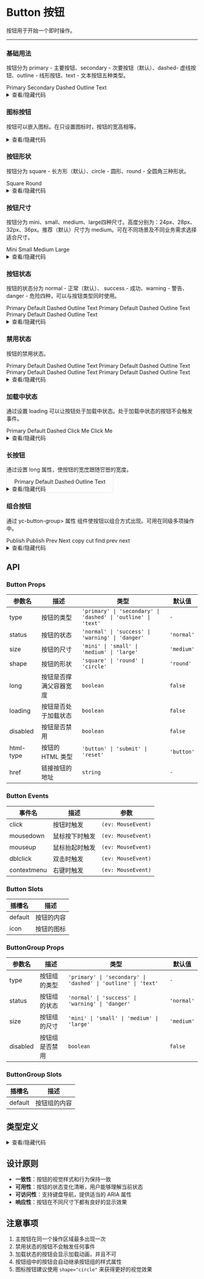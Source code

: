 # Button 按钮

按钮用于开始一个即时操作。

---

### 基础用法

按钮分为 <yc-tag>primary</yc-tag> - 主要按钮、<yc-tag>secondary</yc-tag> - 次要按钮（默认）、<yc-tag>dashed</yc-tag>- 虚线按钮、<yc-tag>outline</yc-tag> - 线形按钮、<yc-tag>text</yc-tag> - 文本按钮五种类型。

<div class="cell-demo">
  <yc-space>
    <yc-button type="primary">Primary</yc-button>
    <yc-button>Secondary</yc-button>
    <yc-button type="dashed">Dashed</yc-button>
    <yc-button type="outline">Outline</yc-button>
    <yc-button type="text">Text</yc-button>
  </yc-space>
</div>

<details>
<summary>查看/隐藏代码</summary>

```vue
<template>
  <template>
    <yc-space>
      <yc-button type="primary">Primary</yc-button>
      <yc-button>Secondary</yc-button>
      <yc-button type="dashed">Dashed</yc-button>
      <yc-button type="outline">Outline</yc-button>
      <yc-button type="text">Text</yc-button>
    </yc-space>
  </template>
</template>
```

</details>

### 图标按钮

按钮可以嵌入图标。在只设置图标时，按钮的宽高相等。

<div class="cell-demo">
  <yc-space>
    <yc-button type="primary">
      <template #icon>
        <icon-plus />
      </template>
    </yc-button>
    <yc-button type="primary">
      <template #icon>
        <icon-delete />
      </template>
      <template #default>Delete</template>
    </yc-button>
  </yc-space>
</div>

<details>
<summary>查看/隐藏代码</summary>

```vue
<template>
  <yc-space>
    <yc-button type="primary">
      <template #icon>
        <icon-plus />
      </template>
    </yc-button>
    <yc-button type="primary">
      <template #icon>
        <icon-delete />
      </template>
      <!-- Use the default slot to avoid extra spaces -->
      <template #default>Delete</template>
    </yc-button>
  </yc-space>
</template>
```

</details>

### 按钮形状

按钮分为 <yc-tag>square</yc-tag> - 长方形（默认）、<yc-tag>circle</yc-tag> - 圆形、<yc-tag>round</yc-tag> - 全圆角三种形状。

<div class="cell-demo">
  <yc-space>
    <yc-button type="primary">Square</yc-button>
    <yc-button type="primary" shape="round">Round</yc-button>
    <yc-button type="primary">
      <template #icon>
        <icon-plus />
      </template>
    </yc-button>
    <yc-button type="primary" shape="circle">
      <icon-plus />
    </yc-button>
  </yc-space>
</div>

<details>
<summary>查看/隐藏代码</summary>

```vue
<template>
  <yc-space>
    <yc-button type="primary">Square</yc-button>
    <yc-button
      type="primary"
      shape="round"
      >Round</yc-button
    >
    <yc-button type="primary">
      <template #icon>
        <icon-plus />
      </template>
    </yc-button>
    <yc-button
      type="primary"
      shape="circle">
      <icon-plus />
    </yc-button>
  </yc-space>
</template>
```

</details>

### 按钮尺寸

按钮分为 <yc-tag>mini</yc-tag>、<yc-tag>small</yc-tag>、<yc-tag>medium</yc-tag>、<yc-tag>large</yc-tag>四种尺寸。高度分别为：<yc-tag>24px</yc-tag>、<yc-tag>28px</yc-tag>、<yc-tag>32px</yc-tag>、<yc-tag>36px</yc-tag>。推荐（默认）尺寸为 <yc-tag>medium</yc-tag>。可在不同场景及不同业务需求选择适合尺寸。

<div class="cell-demo">
  <yc-space>
    <yc-button type="primary" size="mini">Mini</yc-button>
    <yc-button type="primary" size="small">Small</yc-button>
    <yc-button type="primary">Medium</yc-button>
    <yc-button type="primary" size="large">Large</yc-button>
  </yc-space>
</div>

<details>
<summary>查看/隐藏代码</summary>
```vue
<template>
  <yc-space>
    <yc-button type="primary" size="mini">Mini</yc-button>
    <yc-button type="primary" size="small">Small</yc-button>
    <yc-button type="primary">Medium</yc-button>
    <yc-button type="primary" size="large">Large</yc-button>
  </yc-space>
</template>
```
</details>

### 按钮状态

按钮的状态分为 <yc-tag>normal</yc-tag> - 正常（默认）、 <yc-tag>success</yc-tag> - 成功、<yc-tag>warning</yc-tag> - 警告、<yc-tag>danger</yc-tag> - 危险四种，可以与按钮类型同时使用。

<div class="cell-demo">
  <yc-space direction="vertical">
    <yc-space>
      <yc-button type="primary" status="success">Primary</yc-button>
      <yc-button status="success">Default</yc-button>
      <yc-button type="dashed" status="success">Dashed</yc-button>
      <yc-button type="outline" status="success">Outline</yc-button>
      <yc-button type="text" status="success">Text</yc-button>
    </yc-space>
    <yc-space>
      <yc-button type="primary" status="warning">Primary</yc-button>
      <yc-button status="warning">Default</yc-button>
      <yc-button type="dashed" status="warning">Dashed</yc-button>
      <yc-button type="outline" status="warning">Outline</yc-button>
      <yc-button type="text" status="warning">Text</yc-button>
    </yc-space>
    <yc-space>
      <yc-button type="primary" status="danger">Primary</yc-button>
      <yc-button status="danger">Default</yc-button>
      <yc-button type="dashed" status="danger">Dashed</yc-button>
      <yc-button type="outline" status="danger">Outline</yc-button>
      <yc-button type="text" status="danger">Text</yc-button>
    </yc-space>
  </yc-space>
</div>

<details>
<summary>查看/隐藏代码</summary>

```vue
<template>
  <yc-space direction="vertical">
    <yc-space>
      <yc-button
        type="primary"
        status="success"
        >Primary</yc-button
      >
      <yc-button status="success">Default</yc-button>
      <yc-button
        type="dashed"
        status="success"
        >Dashed</yc-button
      >
      <yc-button
        type="outline"
        status="success"
        >Outline</yc-button
      >
      <yc-button
        type="text"
        status="success"
        >Text</yc-button
      >
    </yc-space>
    <yc-space>
      <yc-button
        type="primary"
        status="warning"
        >Primary</yc-button
      >
      <yc-button status="warning">Default</yc-button>
      <yc-button
        type="dashed"
        status="warning"
        >Dashed</yc-button
      >
      <yc-button
        type="outline"
        status="warning"
        >Outline</yc-button
      >
      <yc-button
        type="text"
        status="warning"
        >Text</yc-button
      >
    </yc-space>
    <yc-space>
      <yc-button
        type="primary"
        status="danger"
        >Primary</yc-button
      >
      <yc-button status="danger">Default</yc-button>
      <yc-button
        type="dashed"
        status="danger"
        >Dashed</yc-button
      >
      <yc-button
        type="outline"
        status="danger"
        >Outline</yc-button
      >
      <yc-button
        type="text"
        status="danger"
        >Text</yc-button
      >
    </yc-space>
  </yc-space>
</template>
```

</details>

### 禁用状态

按钮的禁用状态。

<div class="cell-demo">
  <yc-space direction="vertical">
    <yc-space>
      <yc-button type="primary" disabled>Primary</yc-button>
      <yc-button disabled>Default</yc-button>
      <yc-button type="dashed" disabled>Dashed</yc-button>
      <yc-button type="outline" disabled>Outline</yc-button>
      <yc-button type="text" disabled>Text</yc-button>
    </yc-space>
    <yc-space>
      <yc-button type="primary" status="success" disabled>Primary</yc-button>
      <yc-button status="success" disabled>Default</yc-button>
      <yc-button type="dashed" status="success" disabled>Dashed</yc-button>
      <yc-button type="outline" status="success" disabled>Outline</yc-button>
      <yc-button type="text" status="success" disabled>Text</yc-button>
    </yc-space>
    <yc-space>
      <yc-button type="primary" status="warning" disabled>Primary</yc-button>
      <yc-button status="warning" disabled>Default</yc-button>
      <yc-button type="dashed" status="warning" disabled>Dashed</yc-button>
      <yc-button type="outline" status="warning" disabled>Outline</yc-button>
      <yc-button type="text" status="warning" disabled>Text</yc-button>
    </yc-space>
    <yc-space>
      <yc-button type="primary" status="danger" disabled>Primary</yc-button>
      <yc-button status="danger" disabled>Default</yc-button>
      <yc-button type="dashed" status="danger" disabled>Dashed</yc-button>
      <yc-button type="outline" status="danger" disabled>Outline</yc-button>
      <yc-button type="text" status="danger" disabled>Text</yc-button>
    </yc-space>
  </yc-space>
</div>

<details>
<summary>查看/隐藏代码</summary>

```vue
<template>
  <yc-space direction="vertical">
    <yc-space>
      <yc-button
        type="primary"
        disabled
        >Primary</yc-button
      >
      <yc-button disabled>Default</yc-button>
      <yc-button
        type="dashed"
        disabled
        >Dashed</yc-button
      >
      <yc-button
        type="outline"
        disabled
        >Outline</yc-button
      >
      <yc-button
        type="text"
        disabled
        >Text</yc-button
      >
    </yc-space>
    <yc-space>
      <yc-button
        type="primary"
        status="success"
        disabled
        >Primary</yc-button
      >
      <yc-button
        status="success"
        disabled
        >Default</yc-button
      >
      <yc-button
        type="dashed"
        status="success"
        disabled
        >Dashed</yc-button
      >
      <yc-button
        type="outline"
        status="success"
        disabled
        >Outline</yc-button
      >
      <yc-button
        type="text"
        status="success"
        disabled
        >Text</yc-button
      >
    </yc-space>
    <yc-space>
      <yc-button
        type="primary"
        status="warning"
        disabled
        >Primary</yc-button
      >
      <yc-button
        status="warning"
        disabled
        >Default</yc-button
      >
      <yc-button
        type="dashed"
        status="warning"
        disabled
        >Dashed</yc-button
      >
      <yc-button
        type="outline"
        status="warning"
        disabled
        >Outline</yc-button
      >
      <yc-button
        type="text"
        status="warning"
        disabled
        >Text</yc-button
      >
    </yc-space>
    <yc-space>
      <yc-button
        type="primary"
        status="danger"
        disabled
        >Primary</yc-button
      >
      <yc-button
        status="danger"
        disabled
        >Default</yc-button
      >
      <yc-button
        type="dashed"
        status="danger"
        disabled
        >Dashed</yc-button
      >
      <yc-button
        type="outline"
        status="danger"
        disabled
        >Outline</yc-button
      >
      <yc-button
        type="text"
        status="danger"
        disabled
        >Text</yc-button
      >
    </yc-space>
  </yc-space>
</template>
```

</details>

### 加载中状态

通过设置 <yc-tag>loading</yc-tag> 可以让按钮处于加载中状态。处于加载中状态的按钮不会触发事件。

<div class='cell-demo'>
  <yc-space>
    <yc-button type="primary" loading>Primary</yc-button>
    <yc-button loading>Default</yc-button>
    <yc-button type="dashed" loading>Dashed</yc-button>
    <yc-button type="primary" :loading="loading1" @click="handleClick1">Click Me</yc-button>
    <yc-button type="primary" :loading="loading2" @click="handleClick2">
      <template #icon>
        <icon-plus />
      </template>
      Click Me
    </yc-button>
  </yc-space>
</div>

<script setup>
import { ref } from 'vue';
const loading1 = ref(false);
const loading2 = ref(false);

const handleClick1 = () => {
  loading1.value = true;
  setTimeout(() => {
    loading1.value = false;
  }, 3000);
};
const handleClick2 = () => {
  loading2.value = true;
  setTimeout(() => {
    loading2.value = false;
  }, 3000);
};
</script>

<details>
<summary>查看/隐藏代码</summary>

```vue
<template>
  <yc-space>
    <yc-button
      type="primary"
      loading
      >Primary</yc-button
    >
    <yc-button loading>Default</yc-button>
    <yc-button
      type="dashed"
      loading
      >Dashed</yc-button
    >
    <yc-button
      type="primary"
      :loading="loading1"
      @click="handleClick1"
      >Click Me</yc-button
    >
    <yc-button
      type="primary"
      :loading="loading2"
      @click="handleClick2">
      <template #icon>
        <icon-plus />
      </template>
      Click Me
    </yc-button>
  </yc-space>
</template>

<script setup>
import { ref } from 'vue';
const loading1 = ref(false);
const loading2 = ref(false);

const handleClick1 = () => {
  loading1.value = true;
  setTimeout(() => {
    loading1.value = false;
  }, 3000);
};
const handleClick2 = () => {
  loading2.value = true;
  setTimeout(() => {
    loading2.value = false;
  }, 3000);
};
</script>
```

</details>

### 长按钮

通过设置 <yc-tag>long</yc-tag> 属性，使按钮的宽度跟随容器的宽度。

<div class='cell-demo'>
   <yc-space class="wrapper" direction="vertical">
    <yc-button type="primary" long>Primary</yc-button>
    <yc-button long>Default</yc-button>
    <yc-button type="dashed" long>Dashed</yc-button>
    <yc-button type="outline" long>Outline</yc-button>
    <yc-button type="text" long>Text</yc-button>
  </yc-space>
</div>

<style scoped lang="less">
.wrapper{
  width: 400px;
  padding: 20px;
  border: 1px solid rgb(229,230,235);
  border-radius: 4px;
}
</style>

<details>
<summary>查看/隐藏代码</summary>
```vue
<template>
  <yc-space>
    <yc-button
      type="primary"
      loading
      >Primary</yc-button
    >
    <yc-button loading>Default</yc-button>
    <yc-button
      type="dashed"
      loading
      >Dashed</yc-button
    >
    <yc-button
      type="primary"
      :loading="loading1"
      @click="handleClick1"
      >Click Me</yc-button
    >
    <yc-button
      type="primary"
      :loading="loading2"
      @click="handleClick2">
      <template #icon>
        <icon-plus />
      </template>
      Click Me
    </yc-button>
  </yc-space>
</template>
````

</details>

### 组合按钮

通过 <yc-tag>yc-button-group></yc-tag> 属性 组件使按钮以组合方式出现。可用在同级多项操作中。

<div class='cell-demo'>
  <yc-space direction="vertical">
    <yc-button-group>
      <yc-button>Publish</yc-button>
      <yc-button>
        <template #icon>
          <icon-down />
        </template>
      </yc-button>
    </yc-button-group>
    <yc-button-group>
      <yc-button>Publish</yc-button>
      <yc-button>
        <template #icon>
          <icon-more />
        </template>
      </yc-button>
    </yc-button-group>
    <yc-button-group>
      <yc-button type="primary">
        <icon-left />
        Prev
      </yc-button>
      <yc-button type="primary">
        Next
        <icon-right />
      </yc-button>
    </yc-button-group>
    <yc-space size="large">
      <yc-button-group type="primary">
        <yc-button> copy </yc-button>
        <yc-button> cut </yc-button>
        <yc-button> find </yc-button>
      </yc-button-group>
      <yc-button-group type="primary" status="warning">
        <yc-button> <template #icon><icon-heart-fill /></template> </yc-button>
        <yc-button> <template #icon><icon-star-fill /></template> </yc-button>
        <yc-button> <template #icon><icon-thumb-up-fill /></template> </yc-button>
      </yc-button-group>
      <yc-button-group size="small" disabled>
        <yc-button> prev </yc-button>
        <yc-button> next </yc-button>
      </yc-button-group>
    </yc-space>
  </yc-space>
</div>

<details>
<summary>查看/隐藏代码</summary>

```vue
<template>
  <yc-space direction="vertical">
    <yc-button-group>
      <yc-button>Publish</yc-button>
      <yc-button>
        <template #icon>
          <icon-down />
        </template>
      </yc-button>
    </yc-button-group>
    <yc-button-group>
      <yc-button>Publish</yc-button>
      <yc-button>
        <template #icon>
          <icon-more />
        </template>
      </yc-button>
    </yc-button-group>
    <yc-button-group>
      <yc-button type="primary">
        <icon-left />
        Prev
      </yc-button>
      <yc-button type="primary">
        Next
        <icon-right />
      </yc-button>
    </yc-button-group>
    <yc-space size="large">
      <yc-button-group type="primary">
        <yc-button> copy </yc-button>
        <yc-button> cut </yc-button>
        <yc-button> find </yc-button>
      </yc-button-group>
      <yc-button-group
        type="primary"
        status="warning">
        <yc-button>
          <template #icon><icon-heart-fill /></template>
        </yc-button>
        <yc-button>
          <template #icon><icon-star-fill /></template>
        </yc-button>
        <yc-button>
          <template #icon><icon-thumb-up-fill /></template>
        </yc-button>
      </yc-button-group>
      <yc-button-group
        size="small"
        disabled>
        <yc-button> prev </yc-button>
        <yc-button> next </yc-button>
      </yc-button-group>
    </yc-space>
  </yc-space>
</template>
```

</details>

## API

### Button Props

| 参数名    | 描述                   | 类型                                                          | 默认值     |
| --------- | ---------------------- | ------------------------------------------------------------- | ---------- |
| type      | 按钮的类型             | `'primary' \| 'secondary' \| 'dashed' \| 'outline' \| 'text'` | `-`        |
| status    | 按钮的状态             | `'normal' \| 'success' \| 'warning' \| 'danger'`              | `'normal'` |
| size      | 按钮的尺寸             | `'mini' \| 'small' \| 'medium' \| 'large'`                    | `'medium'` |
| shape     | 按钮的形状             | `'square' \| 'round' \| 'circle'`                             | `'round'`  |
| long      | 按钮是否撑满父容器宽度 | `boolean`                                                     | `false`    |
| loading   | 按钮是否处于加载状态   | `boolean`                                                     | `false`    |
| disabled  | 按钮是否禁用           | `boolean`                                                     | `false`    |
| html-type | 按钮的 HTML 类型       | `'button' \| 'submit' \| 'reset'`                             | `'button'` |
| href      | 链接按钮的地址         | `string`                                                      | `-`        |

### Button Events

| 事件名      | 描述           | 参数               |
| ----------- | -------------- | ------------------ |
| click       | 按钮时触发     | `(ev: MouseEvent)` |
| mousedown   | 鼠标按下时触发 | `(ev: MouseEvent)` |
| mouseup     | 鼠标抬起时触发 | `(ev: MouseEvent)` |
| dblclick    | 双击时触发     | `(ev: MouseEvent)` |
| contextmenu | 右键时触发     | `(ev: MouseEvent)` |

### Button Slots

| 插槽名  | 描述       |
| ------- | ---------- |
| default | 按钮的内容 |
| icon    | 按钮的图标 |

### ButtonGroup Props

| 参数名   | 描述           | 类型                                                          | 默认值     |
| -------- | -------------- | ------------------------------------------------------------- | ---------- |
| type     | 按钮组的类型   | `'primary' \| 'secondary' \| 'dashed' \| 'outline' \| 'text'` | `-`        |
| status   | 按钮组的状态   | `'normal' \| 'success' \| 'warning' \| 'danger'`              | `'normal'` |
| size     | 按钮组的尺寸   | `'mini' \| 'small' \| 'medium' \| 'large'`                    | `'medium'` |
| disabled | 按钮组是否禁用 | `boolean`                                                     | `false`    |

### ButtonGroup Slots

| 插槽名  | 描述         |
| ------- | ------------ |
| default | 按钮组的内容 |

## 类型定义

<details>
<summary>查看/隐藏代码</summary>

```typescript
export interface ButtonProps {
  type?: ButtonType;
  shape?: ButtonShape;
  status?: ButtonStatus;
  size?: Size;
  long?: boolean;
  loading?: boolean;
  disabled?: boolean;
  htmlType?: ButtonHtmlType;
  href?: string;
}

export interface ButtonEmits {
  (e: 'mousedown', event: MouseEvent): void;
  (e: 'mouseup', event: MouseEvent): void;
  (e: 'click', event: MouseEvent): void;
  (e: 'dblclick', event: MouseEvent): void;
  (e: 'contextmenu', event: MouseEvent): void;
}

export interface ButtonSlots {
  default(): void;
  icon(): void;
}

export type ButtonStatus = 'normal' | 'warning' | 'success' | 'danger';
export type ButtonShape = 'square' | 'circle' | 'round';
export type ButtonType =
  | 'primary'
  | 'secondary'
  | 'dashed'
  | 'outline'
  | 'text';
export type ButtonHtmlType = 'button' | 'reset' | 'submit';
```

</details>

## 设计原则

- **一致性**：按钮的视觉样式和行为保持一致
- **可用性**：按钮的状态变化清晰，用户能够理解当前状态
- **可访问性**：支持键盘导航，提供适当的 ARIA 属性
- **响应性**：按钮在不同尺寸下都有良好的显示效果

## 注意事项

1. 主按钮在同一个操作区域最多出现一次
2. 禁用状态的按钮不会触发任何事件
3. 加载状态的按钮会显示加载动画，并且不可
4. 按钮组中的按钮会自动继承按钮组的样式属性
5. 图标按钮建议使用 `shape="circle"` 来获得更好的视觉效果
